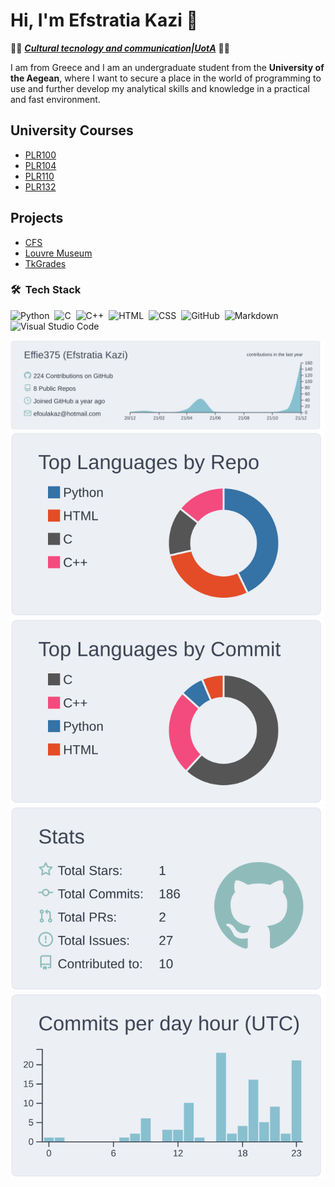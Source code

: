 # Hi, I'm Efstratia Kazi 👋

<!--
**Effie375/Effie375** is a ✨ _special_ ✨ repository because its `README.md` (this file) appears on your GitHub profile.

Here are some ideas to get you started:

- 🔭 I’m currently working on ...
- 🌱 I’m currently learning ...
- 👯 I’m looking to collaborate on ...
- 🤔 I’m looking for help with ...
- 💬 Ask me about ...
- 📫 How to reach me: ...
- 😄 Pronouns: ...
- ⚡ Fun fact: ...
-->

👩‍🎓 _**[Cultural tecnology and communication|UotA](http://www.ct.aegean.gr/En/En_Index)**_ 👩‍🎓

I am from Greece and I am an undergraduate student from the **University of the Aegean**, where I want to secure a place in the world of programming to use and further develop my analytical skills and knowledge in a practical and fast environment.

## University Courses

- [PLR100](https://github.com/Effie375/PLR100)
- [PLR104](https://github.com/Effie375/PLR104)
- [PLR110](https://github.com/Effie375/PLR110)
- [PLR132](https://github.com/Effie375/PLR132)

## Projects

- [CFS](https://github.com/Effie375/CFS)
- [Louvre Museum](https://github.com/Effie375/louvre-museum)
- [TkGrades](https://github.com/Effie375/TkGrades)

### 🛠 &nbsp;Tech Stack

![Python](https://img.shields.io/badge/-Python-05122A?style=flat&logo=python)&nbsp;
![C](https://img.shields.io/badge/-C-05122A?style=flat&logo=C&logoColor=A8B9CC)&nbsp;
![C++](https://img.shields.io/badge/-C++-05122A?style=flat&logo=C%2B%2B&logoColor=00599C)&nbsp;
![HTML](https://img.shields.io/badge/-HTML-05122A?style=flat&logo=HTML5)&nbsp;
![CSS](https://img.shields.io/badge/-CSS-05122A?style=flat&logo=CSS3&logoColor=1572B6)&nbsp;
![GitHub](https://img.shields.io/badge/-GitHub-05122A?style=flat&logo=github)&nbsp;
![Markdown](https://img.shields.io/badge/-Markdown-05122A?style=flat&logo=markdown)
![Visual Studio Code](https://img.shields.io/badge/-Visual%20Studio%20Code-05122A?style=flat&logo=visual-studio-code&logoColor=007ACC)&nbsp;


[![](https://raw.githubusercontent.com/Effie375/Effie375/main/profile-summary-card-output/nord_bright/0-profile-details.svg)](https://github.com/vn7n24fzkq/github-profile-summary-cards)
[![](https://raw.githubusercontent.com/Effie375/Effie375/main/profile-summary-card-output/nord_bright/1-repos-per-language.svg)](https://github.com/vn7n24fzkq/github-profile-summary-cards) [![](https://raw.githubusercontent.com/Effie375/Effie375/main/profile-summary-card-output/nord_bright/2-most-commit-language.svg)](https://github.com/vn7n24fzkq/github-profile-summary-cards)
[![](https://raw.githubusercontent.com/Effie375/Effie375/main/profile-summary-card-output/nord_bright/3-stats.svg)](https://github.com/vn7n24fzkq/github-profile-summary-cards) [![](https://raw.githubusercontent.com/Effie375/Effie375/main/profile-summary-card-output/nord_bright/4-productive-time.svg)](https://github.com/vn7n24fzkq/github-profile-summary-cards)

